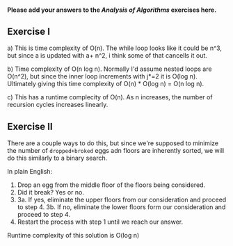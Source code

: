 #### Please add your answers to the ***Analysis of  Algorithms*** exercises here.

## Exercise I

a) This is time complexity of O(n). The while loop looks like it could be n^3, but since a is updated with a+ n^2, i think some of that cancells it out.

b) Time complexity of O(n log n). Normally I'd assume nested loops are O(n^2), but since the inner loop increments with j*=2 it is O(log n). Ultimately giving this time complexity of O(n) * O(log n) = O(n log n).

c) This has a runtime complecity of O(n). As n increases, the number of recursion cycles increases linearly.

## Exercise II
There are a couple ways to do this, but since we're supposed to minimize the number of `dropped+broked` eggs adn floors are inherently sorted, we will do this similarly to a binary search.

In plain English:
1. Drop an egg from the middle floor of the floors being considered.
2. Did it break? Yes or no.
3. 
    3a. If yes, eliminate the upper floors from our consideration and proceed to step 4.
    3b. If no, eliminate the lower floors form our consideration and proceed to step 4. 
4. Restart the process with step 1 until we reach our answer.

Runtime complexity of this solution is O(log n)


